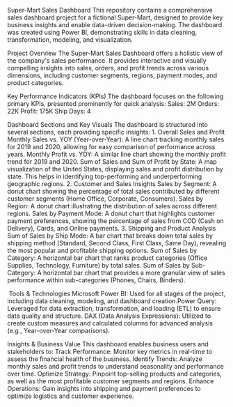 ​Super-Mart Sales Dashboard
​This repository contains a comprehensive sales dashboard project for a fictional Super-Mart, designed to provide key business insights and enable data-driven decision-making. The dashboard was created using Power BI, demonstrating skills in data cleaning, transformation, modeling, and visualization.

Project Overview
​The Super-Mart Sales Dashboard offers a holistic view of the company's sales performance. It provides interactive and visually compelling insights into sales, orders, and profit trends across various dimensions, including customer segments, regions, payment modes, and product categories.

​Key Performance Indicators (KPIs)
​The dashboard focuses on the following primary KPIs, presented prominently for quick analysis:
​Sales: 2M
​Orders: 22K
​Profit: 175K
​Ship Days: 4

​Dashboard Sections and Key Visuals
​The dashboard is structured into several sections, each providing specific insights:
​1. Overall Sales and Profit
​Monthly Sales vs. YOY (Year-over-Year): A line chart tracking monthly sales for 2019 and 2020, allowing for easy comparison of performance across years.
​Monthly Profit vs. YOY: A similar line chart showing the monthly profit trend for 2019 and 2020.
​Sum of Sales and Sum of Profit by State: A map visualization of the United States, displaying sales and profit distribution by state. This helps in identifying top-performing and underperforming geographic regions.
​2. Customer and Sales Insights
​Sales by Segment: A donut chart showing the percentage of total sales contributed by different customer segments (Home Office, Corporate, Consumers).
​Sales by Region: A donut chart illustrating the distribution of sales across different regions.
​Sales by Payment Mode: A donut chart that highlights customer payment preferences, showing the percentage of sales from COD (Cash on Delivery), Cards, and Online payments.
​3. Shipping and Product Analysis
​Sum of Sales by Ship Mode: A bar chart that breaks down total sales by shipping method (Standard, Second Class, First Class, Same Day), revealing the most popular and profitable shipping options.
​Sum of Sales by Category: A horizontal bar chart that ranks product categories (Office Supplies, Technology, Furniture) by total sales.
​Sum of Sales by Sub-Category: A horizontal bar chart that provides a more granular view of sales performance within sub-categories (Phones, Chairs, Binders).

​ Tools & Technologies
​Microsoft Power BI: Used for all stages of the project, including data cleaning, modeling, and dashboard creation.
​Power Query: Leveraged for data extraction, transformation, and loading (ETL) to ensure data quality and structure.
​DAX (Data Analysis Expressions): Utilized to create custom measures and calculated columns for advanced analysis (e.g., Year-over-Year comparisons).

 Insights & Business Value
​This dashboard enables business users and stakeholders to:
​Track Performance: Monitor key metrics in real-time to assess the financial health of the business.
​Identify Trends: Analyze monthly sales and profit trends to understand seasonality and performance over time.
​Optimize Strategy: Pinpoint top-selling products and categories, as well as the most profitable customer segments and regions.
​Enhance Operations: Gain insights into shipping and payment preferences to optimize logistics and customer experience.
